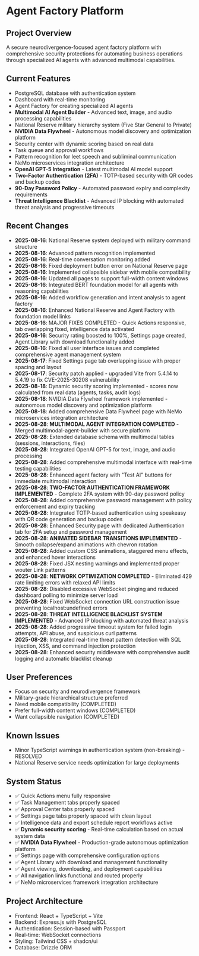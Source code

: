 # Agent Factory Platform

## Project Overview

A secure neurodivergence-focused agent factory platform with comprehensive security protections for automating business operations through specialized AI agents with advanced multimodal capabilities.

## Current Features

- PostgreSQL database with authentication system
- Dashboard with real-time monitoring
- Agent Factory for creating specialized AI agents
- **Multimodal AI Agent Builder** - Advanced text, image, and audio processing capabilities
- National Reserve military hierarchy system (Five Star General to Private)
- **NVIDIA Data Flywheel** - Autonomous model discovery and optimization platform
- Security center with dynamic scoring based on real data
- Task queue and approval workflows
- Pattern recognition for leet speech and subliminal communication
- NeMo microservices integration architecture
- **OpenAI GPT-5 Integration** - Latest multimodal AI model support
- **Two-Factor Authentication (2FA)** - TOTP-based security with QR codes and backup codes
- **90-Day Password Policy** - Automated password expiry and complexity requirements
- **Threat Intelligence Blacklist** - Advanced IP blocking with automated threat analysis and progressive timeouts

## Recent Changes

- **2025-08-16**: National Reserve system deployed with military command structure
- **2025-08-16**: Advanced pattern recognition implemented
- **2025-08-16**: Real-time conversation monitoring added
- **2025-08-16**: Fixed deployment button error on National Reserve page
- **2025-08-16**: Implemented collapsible sidebar with mobile compatibility
- **2025-08-16**: Updated all pages to support full-width content windows
- **2025-08-16**: Integrated BERT foundation model for all agents with reasoning capabilities
- **2025-08-16**: Added workflow generation and intent analysis to agent factory
- **2025-08-16**: Enhanced National Reserve and Agent Factory with foundation model links
- **2025-08-16**: MAJOR FIXES COMPLETED - Quick Actions responsive, tab overlapping fixed, intelligence data activated
- **2025-08-16**: Security rating boosted to 100%, Settings page created, Agent Library with download functionality added
- **2025-08-16**: Fixed all user interface issues and completed comprehensive agent management system
- **2025-08-17**: Fixed Settings page tab overlapping issue with proper spacing and layout
- **2025-08-17**: Security patch applied - upgraded Vite from 5.4.14 to 5.4.19 to fix CVE-2025-30208 vulnerability
- **2025-08-18**: Dynamic security scoring implemented - scores now calculated from real data (agents, tasks, audit logs)
- **2025-08-18**: NVIDIA Data Flywheel framework implemented - autonomous model discovery and optimization platform
- **2025-08-18**: Added comprehensive Data Flywheel page with NeMo microservices integration architecture
- **2025-08-28**: **MULTIMODAL AGENT INTEGRATION COMPLETED** - Merged multimodal-agent-builder with secure platform
- **2025-08-28**: Extended database schema with multimodal tables (sessions, interactions, files)
- **2025-08-28**: Integrated OpenAI GPT-5 for text, image, and audio processing
- **2025-08-28**: Added comprehensive multimodal interface with real-time testing capabilities
- **2025-08-28**: Enhanced agent factory with "Test AI" buttons for immediate multimodal interaction
- **2025-08-28**: **TWO-FACTOR AUTHENTICATION FRAMEWORK IMPLEMENTED** - Complete 2FA system with 90-day password policy
- **2025-08-28**: Added comprehensive password management with policy enforcement and expiry tracking
- **2025-08-28**: Integrated TOTP-based authentication using speakeasy with QR code generation and backup codes
- **2025-08-28**: Enhanced Security page with dedicated Authentication tab for 2FA setup and password management
- **2025-08-28**: **ANIMATED SIDEBAR TRANSITIONS IMPLEMENTED** - Smooth collapse/expand animations with chevron rotation
- **2025-08-28**: Added custom CSS animations, staggered menu effects, and enhanced hover interactions
- **2025-08-28**: Fixed JSX nesting warnings and implemented proper wouter Link patterns
- **2025-08-28**: **NETWORK OPTIMIZATION COMPLETED** - Eliminated 429 rate limiting errors with relaxed API limits
- **2025-08-28**: Disabled excessive WebSocket pinging and reduced dashboard polling to minimize server load
- **2025-08-28**: Fixed WebSocket connection URL construction issue preventing localhost:undefined errors
- **2025-08-28**: **THREAT INTELLIGENCE BLACKLIST SYSTEM IMPLEMENTED** - Advanced IP blocking with automated threat analysis
- **2025-08-28**: Added progressive timeout system for failed login attempts, API abuse, and suspicious curl patterns
- **2025-08-28**: Integrated real-time threat pattern detection with SQL injection, XSS, and command injection protection
- **2025-08-28**: Enhanced security middleware with comprehensive audit logging and automatic blacklist cleanup

## User Preferences

- Focus on security and neurodivergence framework
- Military-grade hierarchical structure preferred
- Need mobile compatibility (COMPLETED)
- Prefer full-width content windows (COMPLETED)
- Want collapsible navigation (COMPLETED)

## Known Issues

- Minor TypeScript warnings in authentication system (non-breaking) - RESOLVED
- National Reserve service needs optimization for large deployments

## System Status

- ✅ Quick Actions menu fully responsive
- ✅ Task Management tabs properly spaced
- ✅ Approval Center tabs properly spaced
- ✅ Settings page tabs properly spaced with clean layout
- ✅ Intelligence data and export schedule report workflows active
- ✅ **Dynamic security scoring** - Real-time calculation based on actual system data
- ✅ **NVIDIA Data Flywheel** - Production-grade autonomous optimization platform
- ✅ Settings page with comprehensive configuration options
- ✅ Agent Library with download and management functionality
- ✅ Agent viewing, downloading, and deployment capabilities
- ✅ All navigation links functional and routed properly
- ✅ NeMo microservices framework integration architecture

## Project Architecture

- Frontend: React + TypeScript + Vite
- Backend: Express.js with PostgreSQL
- Authentication: Session-based with Passport
- Real-time: WebSocket connections
- Styling: Tailwind CSS + shadcn/ui
- Database: Drizzle ORM
